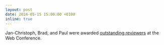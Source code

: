 ```yaml
---
layout: post
date: 2024-05-15 15:00:00 +0100
inline: true
---
```


Jan-Christoph, Brad, and Paul were awarded [outstanding reviewers](https://www2024.thewebconf.org/organization/reviewers-of-research-tracks/) at the Web Conference.